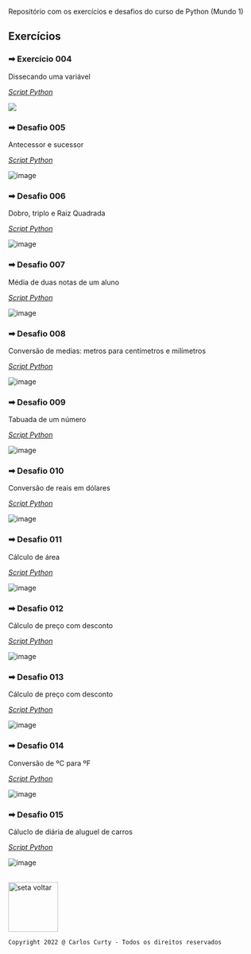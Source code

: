 <!--# Curso de Python [![image](https://user-images.githubusercontent.com/68711113/165764028-9d60f899-2323-439a-bc27-e492e6978bf3.png)](https://www.cursoemvideo.com/)-->

Repositório com os exercícios e desafios do curso de Python (Mundo 1)

## Exercícios

### ➡ Exercício 004
Dissecando uma variável

*<a href="https://github.com/carloscurty/CursoemVideo-Python-Mundo1/blob/master/ex004.py">Script Python</a>*

<p><img src="https://user-images.githubusercontent.com/68711113/165763293-30fa2483-5dfb-4d0b-934a-e5beccbc16c5.png"></p>

### ➡ Desafio 005
Antecessor e sucessor

*<a href="https://github.com/carloscurty/CursoemVideo-Python-Mundo1/blob/master/desafio005.py">Script Python</a>*

![image](https://user-images.githubusercontent.com/68711113/165765664-cfb1d42f-6bdd-4dc7-9bfb-43b6a1ee5e41.png)

### ➡ Desafio 006
Dobro, triplo e Raiz Quadrada 

*<a href="https://github.com/carloscurty/CursoemVideo-Python-Mundo1/blob/master/desafio006.py">Script Python</a>*

![image](https://user-images.githubusercontent.com/68711113/165766378-1ceb8ab2-eabd-40ca-a15d-3cf60e612c36.png)

### ➡ Desafio 007
Média de duas notas de um aluno 

*<a href="https://github.com/carloscurty/CursoemVideo-Python-Mundo1/blob/master/desafio007.py">Script Python</a>*

![image](https://user-images.githubusercontent.com/68711113/165958370-e9c76eff-d19e-49c0-8c0e-8a1b67d795d2.png)

### ➡ Desafio 008
Conversão de medias: metros para centímetros e milímetros

*<a href="https://github.com/carloscurty/CursoemVideo-Python-Mundo1/blob/master/desafio008.py">Script Python</a>*

![image](https://user-images.githubusercontent.com/68711113/165958496-f97ddf14-2feb-4e28-908e-0bffd1117283.png)

### ➡ Desafio 009
Tabuada de um número

*<a href="https://github.com/carloscurty/CursoemVideo-Python-Mundo1/blob/master/desafio009.py">Script Python</a>*

![image](https://user-images.githubusercontent.com/68711113/165959193-6ebb5a2c-c086-45ef-bc48-f6ea81285b28.png)

### ➡ Desafio 010
Conversão de reais em dólares

*<a href="https://github.com/carloscurty/CursoemVideo-Python-Mundo1/blob/master/desafio010.py">Script Python</a>*

![image](https://user-images.githubusercontent.com/68711113/166233729-5befdaeb-3c22-4568-b0e8-392ea52ec424.png)

### ➡ Desafio 011
Cálculo de área

*<a href="https://github.com/carloscurty/CursoemVideo-Python-Mundo1/blob/master/desafio011.py">Script Python</a>*

![image](https://user-images.githubusercontent.com/68711113/166234735-5963cd08-72b6-418c-ad69-6f177dbb64ed.png)

### ➡ Desafio 012
Cálculo de preço com desconto

*<a href="https://github.com/carloscurty/CursoemVideo-Python-Mundo1/blob/master/desafio012.py">Script Python</a>*

![image](https://user-images.githubusercontent.com/68711113/166235329-3b7d175e-1320-4d27-8c26-7bac4d2ba14f.png)

### ➡ Desafio 013
Cálculo de preço com desconto

*<a href="https://github.com/carloscurty/CursoemVideo-Python-Mundo1/blob/master/desafio013.py">Script Python</a>*

![image](https://user-images.githubusercontent.com/68711113/166235839-0064596c-2341-4e67-8aba-143467d71aa0.png)

### ➡ Desafio 014
Conversão de ºC para ºF

*<a href="https://github.com/carloscurty/CursoemVideo-Python-Mundo1/blob/master/desafio014.py">Script Python</a>*

![image](https://user-images.githubusercontent.com/68711113/166237126-7c106170-33f8-4a69-af61-dc2e9f91bf2a.png)

### ➡ Desafio 015
Cáluclo de diária de aluguel de carros

*<a href="https://github.com/carloscurty/CursoemVideo-Python-Mundo1/blob/master/desafio015.py">Script Python</a>*

![image](https://user-images.githubusercontent.com/68711113/166240251-b6cc4972-ab18-4f3c-b979-817f7708a7db.png)


<br>
<a href="https://carloscurty.github.io"><img src="https://user-images.githubusercontent.com/68711113/165831130-798ed958-d7d9-48ec-a6b5-1e0f19f92dff.png" alt="seta voltar" width="100"/></a>


~~~
Copyright 2022 @ Carlos Curty - Todos os direitos reservados
~~~
